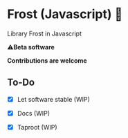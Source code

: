 # Frost (Javascript) 🔑

Library Frost in Javascript

⚠️**Beta software**

**Contributions are welcome**

## To-Do

- [x] Let software stable (WIP)
- [x] Docs (WIP)
- [x] Taproot (WIP)

